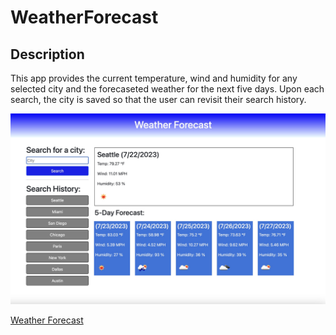 # WeatherForecast
 ## Description

 This app provides the current temperature, wind and humidity for any selected city and the forecaseted weather for the next five days. Upon each search, the city is saved so that the user can revisit their search history. 

 ![Weather Forecast SS](./assets/images/WeatherForecastSS.jpg)

[Weather Forecast](https://kthames.github.io/WorkDayScheduler/)
